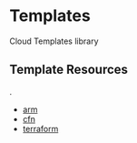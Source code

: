 # Templates
Cloud Templates library

## Template Resources
.
 * [arm](./arm)
 * [cfn](./cfn)
 * [terraform](./terraform)
